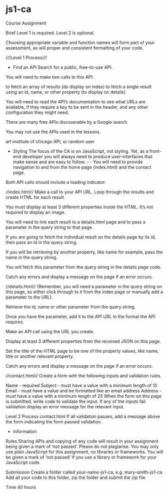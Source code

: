 # js1-ca


Course Assignment

Brief
Level 1 is required.
Level 2 is optional.

Choosing appropriate variable and function names will form part of your assessment, as will proper and consistent formatting of your code.

///Level 1 Process///

- Find an API
Search for a public, free-to-use API.

You will need to make two calls to this API:

to fetch an array of results (do display on index)
to fetch a single result using an id, name, or other property (to display on details)

You will need to read the API’s documentation to see what URLs are available, if they require a key to be sent in the header, and any other configuration they might need.

There are many free APIs discoverable by a Google search.

You may not use the APIs used in the lessons.

art institute of chicago API, or random user

- Styling
The focus of the CA is on JavaScript, not styling. Yet, as a front-end developer you will always need to produce user-interfaces that make sense and are easy to follow. - - You will need to provide navigation to and from the home page (index.html) and the contact page.

Both API calls should include a loading indicator.

//index.html//
Make a call to your API URL. Loop through the results and create HTML for each result.

You must display at least 3 different properties inside the HTML. It’s not required to display an image.

You will need to link each result to a details.html page and to pass a parameter in the query string to that page.

If you are going to fetch the individual result on the details page by its id, then pass an id in the query string.

If you will be retrieving by another property, like name for example, pass the name in the query string.

You will fetch this parameter from the query string in the details page code.

Catch any errors and display a message on the page if an error occurs.

//details.html//
(Remember, you will need a parameter in the query string on this page, so either click through to it from the index page or manually add a parameter to the URL).

Retrieve the id, name or other parameter from the query string.

Once you have the parameter, add it to the API URL in the format the API requires.

Make an API call using the URL you create.

Display at least 3 different properties from the received JSON on this page.

Set the title of the HTML page to be one of the property values, like name, title or another relevant property.

Catch any errors and display a message on the page if an error occurs.

//contact.html//
Create a form with the following inputs and validation rules.

Name - required
Subject - must have a value with a minimum length of 10
Email - must have a value and be formatted like an email address
Address - must have a value with a minimum length of 25
When the form on this page is submitted, write code to validate the input. If any of the inputs fail validation display an error message for the relevant input.

Level 2 Process
contact.html
If all validation passes, add a message above the form indicating the form passed validation.

- Information

Rules
Sharing APIs and copying of any code will result in your assignment being given a mark of ‘not passed’. Please do not plagiarise.
You may only use plain JavaScript for this assignment, no libraries or frameworks. You will be given a mark of ‘not passed’ if you use a library or framework for your JavaScript code.

Submission
Create a folder called your-name-js1-ca, e.g. mary-smith-js1-ca
Add all your code to this folder, zip the folder and submit the zip file

Time
40 hours